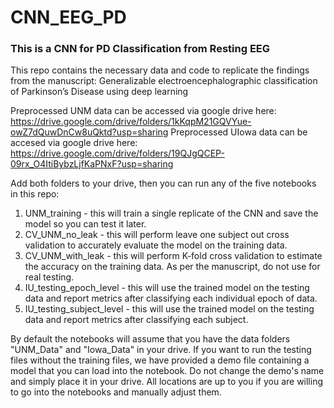 # CNN_EEG_PD

### This is a CNN for PD Classification from Resting EEG

This repo contains the necessary data and code to replicate the findings from the manuscript: Generalizable electroencephalographic classification of Parkinson’s Disease using deep learning

Preprocessed UNM data can be accessed via google drive here: https://drive.google.com/drive/folders/1kKqpM21GQVYue-owZ7dQuwDnCw8uQktd?usp=sharing
Preprocessed UIowa data can be accesed via google drive here: https://drive.google.com/drive/folders/19QJgQCEP-09rx_O4ItiBybzLjfKaPNxF?usp=sharing

Add both folders to your drive, then you can run any of the five notebooks in this repo:

1. UNM_training - this will train a single replicate of the CNN and save the model so you can test it later.
2. CV_UNM_no_leak - this will perform leave one subject out cross validation to accurately evaluate the model on the training data.
3. CV_UNM_with_leak - this will perform K-fold cross validation to estimate the accuracy on the training data. As per the manuscript, do not use for real testing.
4. IU_testing_epoch_level - this will use the trained model on the testing data and report metrics after classifying each individual epoch of data.
5. IU_testing_subject_level - this will use the trained model on the testing data and report metrics after classifying each subject. 

By default the notebooks will assume that you have the data folders "UNM_Data" and "Iowa_Data" in your drive. If you want to run the testing files without the training files, we have provided a demo file containing a model that you can load into the notebook. Do not change the demo's name and simply place it in your drive. All locations are up to you if you are willing to go into the notebooks and manually adjust them. 
